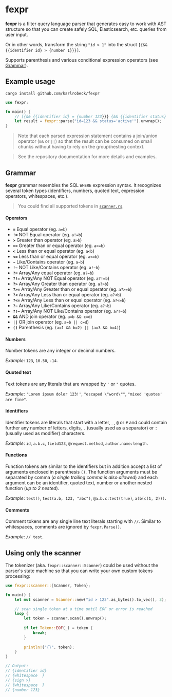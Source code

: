 fexpr
================================================================================

**fexpr** is a filter query language parser that generates easy to work with AST structure so that you can create safely SQL, Elasticsearch, etc. queries from user input.

Or in other words, transform the string `"id > 1"` into the struct `[{&& {{identifier id} > {number 1}}}]`.

Supports parenthesis and various conditional expression operators (see [Grammar](https://github.com/karlrobeck/fexpr#grammar)).


## Example usage

```
cargo install github.com/karlrobeck/fexpr
```

```rust
use fexpr;

fn main() {
    // [{&& {{identifier id} = {number 123}}} {&& {{identifier status} = {text active}}}]
    let result = fexpr::parse("id=123 && status='active'").unwrap();
}
```

> Note that each parsed expression statement contains a join/union operator (`&&` or `||`) so that the result can be consumed on small chunks without having to rely on the group/nesting context.

> See the repository documentation for more details and examples.


## Grammar

**fexpr** grammar resembles the SQL `WHERE` expression syntax. It recognizes several token types (identifiers, numbers, quoted text, expression operators, whitespaces, etc.).

> You could find all supported tokens in [`scanner.rs`](https://github.com/karlrobeck/fexpr/blob/master/src/scanner.rs).

#### Operators

- **`=`**  Equal operator (eg. `a=b`)
- **`!=`** NOT Equal operator (eg. `a!=b`)
- **`>`**  Greater than operator (eg. `a>b`)
- **`>=`** Greater than or equal operator (eg. `a>=b`)
- **`<`**  Less than or equal operator (eg. `a<b`)
- **`<=`** Less than or equal operator (eg. `a<=b`)
- **`~`**  Like/Contains operator (eg. `a~b`)
- **`!~`** NOT Like/Contains operator (eg. `a!~b`)
- **`?=`**  Array/Any equal operator (eg. `a?=b`)
- **`?!=`** Array/Any NOT Equal operator (eg. `a?!=b`)
- **`?>`**  Array/Any Greater than operator (eg. `a?>b`)
- **`?>=`** Array/Any Greater than or equal operator (eg. `a?>=b`)
- **`?<`**  Array/Any Less than or equal operator (eg. `a?<b`)
- **`?<=`** Array/Any Less than or equal operator (eg. `a?<=b`)
- **`?~`**  Array/Any Like/Contains operator (eg. `a?~b`)
- **`?!~`** Array/Any NOT Like/Contains operator (eg. `a?!~b`)
- **`&&`** AND join operator (eg. `a=b && c=d`)
- **`||`** OR join operator (eg. `a=b || c=d`)
- **`()`** Parenthesis (eg. `(a=1 && b=2) || (a=3 && b=4)`)

#### Numbers
Number tokens are any integer or decimal numbers.

_Example_: `123`, `10.50`, `-14`.

#### Quoted text

Text tokens are any literals that are wrapped by `'` or `"` quotes.

_Example_: `'Lorem ipsum dolor 123!'`, `"escaped \"word\""`, `"mixed 'quotes' are fine"`.

#### Identifiers

Identifier tokens are literals that start with a letter, `_`, `@` or `#` and could contain further any number of letters, digits, `.` (usually used as a separator) or `:` (usually used as modifier) characters.

_Example_: `id`, `a.b.c`, `field123`, `@request.method`, `author.name:length`.

#### Functions

Function tokens are similar to the identifiers but in addition accept a list of arguments enclosed in parenthesis `()`.
The function arguments must be separated by comma (_a single trailing comma is also allowed_) and each argument can be an identifier, quoted text, number or another nested function (_up to 2 nested_).

_Example_: `test()`, `test(a.b, 123, "abc")`, `@a.b.c:test(true)`, `a(b(c(1, 2)))`.

#### Comments

Comment tokens are any single line text literals starting with `//`.
Similar to whitespaces, comments are ignored by `fexpr.Parse()`.

_Example_: `// test`.


## Using only the scanner

The tokenizer (aka. `fexpr::scanner::Scanner`) could be used without the parser's state machine so that you can write your own custom tokens processing:

```rust
use fexpr::scanner::{Scanner, Token};

fn main() {
    let mut scanner = Scanner::new("id > 123".as_bytes().to_vec(), 3);

    // scan single token at a time until EOF or error is reached
    loop {
        let token = scanner.scan().unwrap();
        
        if let Token::EOF(_) = token {
            break;
        }
        
        println!("{}", token);
    }
}

// Output:
// {identifier id}
// {whitespace  }
// {sign >}
// {whitespace  }
// {number 123}
```